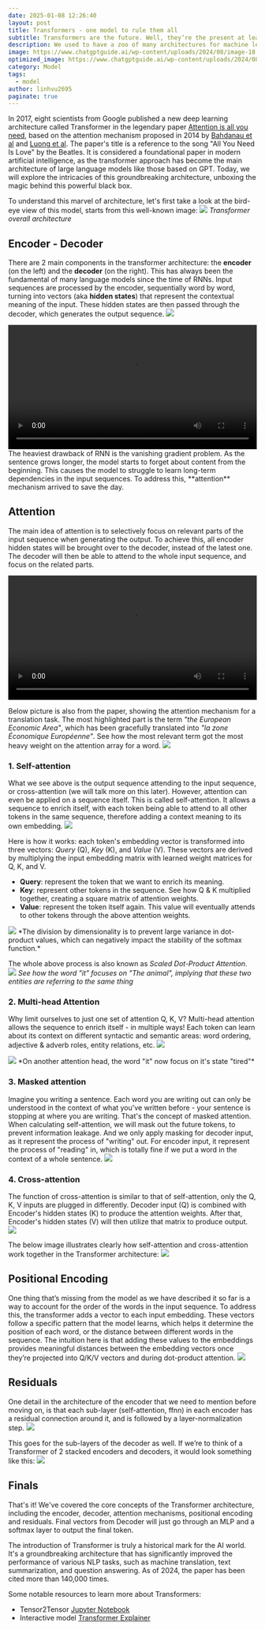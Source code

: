 ```yaml
---
date: 2025-01-08 12:26:40
layout: post
title: Transformers - one model to rule them all
subtitle: Transformers are the future. Well, they’re the present at least.
description: We used to have a zoo of many architectures for machine learning models. Now, Transformer is the present. And it's worth knowing pretty much every detail of this model.
image: https://www.chatgptguide.ai/wp-content/uploads/2024/08/image-18.jpg
optimized_image: https://www.chatgptguide.ai/wp-content/uploads/2024/08/image-18.jpg
category: Model
tags:
  - model
author: linhvu2695
paginate: true
---
```


In 2017, eight scientists from Google published a new deep learning architecture called Transformer in the legendary paper <a href="https://arxiv.org/abs/1706.03762">Attention is all you need</a>, based on the attention mechanism proposed in 2014 by <a href="https://arxiv.org/abs/1409.0473">Bahdanau et al</a>  and <a href="https://arxiv.org/abs/1508.04025">Luong et al</a>. The paper's title is a reference to the song "All You Need Is Love" by the Beatles. It is considered a foundational paper in modern artificial intelligence, as the transformer approach has become the main architecture of large language models like those based on GPT. Today, we will explore the intricacies of this groundbreaking architecture, unboxing the magic behind this powerful black box.

To understand this marvel of architecture, let's first take a look at the bird-eye view of this model, starts from this well-known image:
<img src="https://quantdare.com/wp-content/uploads/2021/11/transformer_arch.png">
*Transformer overall architecture*

## Encoder - Decoder
There are 2 main components in the transformer architecture: the **encoder** (on the left) and the **decoder** (on the right). This has always been the fundamental of many language models since the time of RNNs. Input sequences are processed by the encoder, sequentially word by word, turning into vectors (aka **hidden states**) that represent the contextual meaning of the input. These hidden states are then passed through the decoder, which generates the output sequence.
<img src="https://jalammar.github.io/images/t/The_transformer_encoders_decoders.png">
<div style="display: flex; justify-content: center; align-items: center;">
  <video width="800" height="auto" loop autoplay controls>
    <source src="https://jalammar.github.io/images/seq2seq_6.mp4" type="video/mp4">
  </video>
</div>
The heaviest drawback of RNN is the vanishing gradient problem. As the sentence grows longer, the model starts to forget about content from the beginning. This causes the model to struggle to learn long-term dependencies in the input sequences. To address this, **attention** mechanism arrived to save the day.

## Attention
The main idea of attention is to selectively focus on relevant parts of the input sequence when generating the output. To achieve this, all encoder hidden states will be brought over to the decoder, instead of the latest one. The decoder will then be able to attend to the whole input sequence, and focus on the related parts.
<div style="display: flex; justify-content: center; align-items: center;">
  <video width="800" height="auto" loop autoplay controls>
    <source src="https://jalammar.github.io/images/seq2seq_9.mp4" type="video/mp4">
  </video>
</div>

Below picture is also from the paper, showing the attention mechanism for a translation task. The most highlighted part is the term *"the European Economic Area"*, which has been gracefully translated into *"la zone Économique Européenne"*. See how the most relevant term got the most heavy weight on the attention array for a word.
<img src="https://jalammar.github.io/images/attention_sentence.png">

### 1. Self-attention
What we see above is the output sequence attending to the input sequence, or cross-attention (we will talk more on this later). However, attention can even be applied on a sequence itself. This is called self-attention. It allows a sequence to enrich itself, with each token being able to attend to all other tokens in the same sequence, therefore adding a context meaning to its own embedding.
<img src="https://substackcdn.com/image/fetch/f_auto,q_auto:good,fl_progressive:steep/https%3A%2F%2Fsubstack-post-media.s3.amazonaws.com%2Fpublic%2Fimages%2F1f5eb985-c93d-49a0-8ea4-f48b85e71349_3388x1601.png">

Here is how it works: each token's embedding vector is transformed into three vectors: *Query* (Q), *Key* (K), and *Value* (V). These vectors are derived by multiplying the input embedding matrix with learned weight matrices for Q, K, and V.
* **Query**: represent the token that we want to enrich its meaning.
* **Key**: represent other tokens in the sequence. See how Q & K multiplied together, creating a square matrix of attention weights.
* **Value**: represent the token itself again. This value will eventually attends to other tokens through the above attention weights.
<img src="https://encrypted-tbn0.gstatic.com/images?q=tbn:ANd9GcTDfLojmiBhIBJNk2oymcmiOugCAV6YfVnwXtUKCJhdshVm-HR7cVvdF2NnduDKWjtEgw&usqp=CAU">
*The division by dimensionality is to prevent large variance in dot-product values, which can negatively impact the stability of the softmax function.*

The whole above process is also known as *Scaled Dot-Product Attention*.
<img src="https://jalammar.github.io/images/t/transformer_self-attention_visualization.png">
*See how the word "it" focuses on "The animal", implying that these two entities are referring to the same thing*

### 2. Multi-head Attention
Why limit ourselves to just one set of attention Q, K, V? Multi-head attention allows the sequence to enrich itself - in multiple ways! Each token can learn about its context on different syntactic and semantic areas: word ordering, adjective & adverb roles, entity relations, etc.
<img src="https://data-science-blog.com/wp-content/uploads/2022/01/mha_img_original.png">

<img src="https://jalammar.github.io/images/t/transformer_self-attention_visualization_2.png">
*On another attention head, the word "it" now focus on it's state "tired"*

### 3. Masked attention
Imagine you writing a sentence. Each word you are writing out can only be understood in the context of what you've written before - your sentence is stopping at where you are writing. That's the concept of masked attention. When calculating self-attention, we will mask out the future tokens, to prevent information leakage. And we only apply masking for decoder input, as it represent the process of "writing" out. For encoder input, it represent the process of "reading" in, which is totally fine if we put a word in the context of a whole sentence.
<img src="https://res.cloudinary.com/dptj6j9y9/image/upload/v1739030594/e6f9204c1ebd4fddba9c37c8b66faf04_xcytza.png">

### 4. Cross-attention
The function of cross-attention is similar to that of self-attention, only the Q, K, V inputs are plugged in differently. Decoder input (Q) is combined with Encoder's hidden states (K) to produce the attention weights. After that, Encoder's hidden states (V) will then utilize that matrix to produce output.
<img src="https://media.licdn.com/dms/image/v2/D5622AQES_5kWgZ8O4Q/feedshare-shrink_800/feedshare-shrink_800/0/1719243502822?e=2147483647&v=beta&t=RKq2R7bzBIufBucIvrfLTSi6nvq2N4vIrpn5cGaN6-s">

The below image illustrates clearly how self-attention and cross-attention work together in the Transformer architecture:
<img src="https://res.cloudinary.com/dptj6j9y9/image/upload/v1739031859/0_R_rhiu44twW2iz0W_aep6ui.png">

## Positional Encoding
One thing that’s missing from the model as we have described it so far is a way to account for the order of the words in the input sequence.
To address this, the transformer adds a vector to each input embedding. These vectors follow a specific pattern that the model learns, which helps it determine the position of each word, or the distance between different words in the sequence. The intuition here is that adding these values to the embeddings provides meaningful distances between the embedding vectors once they’re projected into Q/K/V vectors and during dot-product attention.
<img src="https://jalammar.github.io/images/t/transformer_positional_encoding_vectors.png">

## Residuals
One detail in the architecture of the encoder that we need to mention before moving on, is that each sub-layer (self-attention, ffnn) in each encoder has a residual connection around it, and is followed by a layer-normalization step.
<img src="https://jalammar.github.io/images/t/transformer_resideual_layer_norm_2.png">

This goes for the sub-layers of the decoder as well. If we’re to think of a Transformer of 2 stacked encoders and decoders, it would look something like this:
<img src="https://jalammar.github.io/images/t/transformer_resideual_layer_norm_3.png">

## Finals
That's it! We've covered the core concepts of the Transformer architecture, including the encoder, decoder, attention mechanisms, positional encoding and residuals. Final vectors from Decoder will just go through an MLP and a softmax layer to output the final token.

The introduction of Transformer is truly a historical mark for the AI world. It's a groundbreaking architecture that has significantly improved the performance of various NLP tasks, such as machine translation, text summarization, and question answering. As of 2024, the paper has been cited more than 140,000 times.

Some notable resources to learn more about Transformers:
* Tensor2Tensor <a href="https://colab.research.google.com/github/tensorflow/tensor2tensor/blob/master/tensor2tensor/notebooks/hello_t2t.ipynb">Jupyter Notebook</a>
* Interactive model <a href="https://poloclub.github.io/transformer-explainer/">Transformer Explainer</a>











